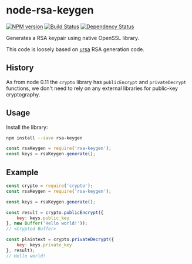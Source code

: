 node-rsa-keygen
===============
[![NPM version][npm-image]][npm-url] [![Build Status][travis-image]][travis-url] [![Dependency Status][daviddm-image]][daviddm-url]

Generates a RSA keypair using native OpenSSL library.

This code is loosely based on [ursa](https://github.com/Medium/ursa) RSA generation code.

History
-------
As from node 0.11 the `crypto` library has `publicEncrypt` and `privateDecrypt` functions, we don't need to rely on any external libraries for public-key cryptography.

Usage
----
Install the library:
```sh
npm install --save rsa-keygen
```

```javascript
const rsaKeygen = require('rsa-keygen');
const keys = rsaKeygen.generate();
```

Example
-------
```javascript
const crypto = require('crypto');
const rsaKeygen = require('rsa-keygen');

const keys = rsaKeygen.generate();

const result = crypto.publicEncrypt({
    key: keys.public_key
}, new Buffer('Hello world!'));
// <Crypted Buffer>

const plaintext = crypto.privateDecrypt({
    key: keys.private_key
}, result);
// Hello world!
```

[npm-image]: https://badge.fury.io/js/rsa-keygen.svg
[npm-url]: https://npmjs.org/package/rsa-keygen
[travis-image]: https://travis-ci.org/pagarme/node-rsa-keygen.svg?branch=master
[travis-url]: https://travis-ci.org/pagarme/node-rsa-keygen
[daviddm-image]: https://david-dm.org/pagarme/node-rsa-keygen.svg?theme=shields.io
[daviddm-url]: https://david-dm.org/pagarme/node-rsa-keygen

